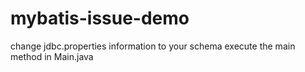 # mybatis-issue-demo
change jdbc.properties information to your schema
execute the main method in Main.java

